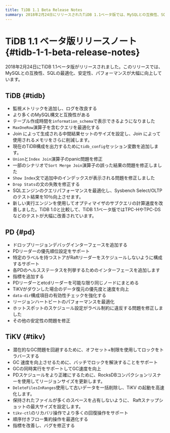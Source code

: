 ```yaml
---
title: TiDB 1.1 Beta Release Notes
summary: 2018年2月24日にリリースされたTiDB 1.1ベータ版では、MySQLとの互換性、SQLの最適化、安定性、パフォーマンスが大幅に向上しています。主なアップデートには、監視メトリクスの強化、MySQL構文互換性の強化、クエリ最適化の改善、安定性の修正などが含まれます。PDでは、新しいデバッグインターフェース、優先度設定、パフォーマンス最適化が導入されています。TiKVでは、バッチでのロック解決、GCの同時実行、そしてtikv-ctl`でのリカバリ操作のサポートが追加されています。全体として、TiDB 1.1ベータ版はテスト結果と安定性において大きな改善を示しています。
---
```


# TiDB 1.1 ベータ版リリースノート {#tidb-1-1-beta-release-notes}

2018年2月24日にTiDB 1.1ベータ版がリリースされました。このリリースでは、MySQLとの互換性、SQLの最適化、安定性、パフォーマンスが大幅に向上しています。

## TiDB {#tidb}

-   監視メトリックを追加し、ログを改良する
-   より多くのMySQL構文と互換性がある
-   テーブル作成時間を`information_schema`で表示できるようになりました
-   `MaxOneRow`演算子を含むクエリを最適化する
-   Join によって生成される中間結果セットのサイズを設定し、Join によって使用されるメモリをさらに削減します。
-   現在のTiDB構成を出力するために`tidb_config`セッション変数を追加します。
-   `Union`と`Index Join`演算子のpanic問題を修正
-   一部のシナリオで`Sort Merge Join`演算子の誤った結果の問題を修正しました
-   `Show Index`文で追加中のインデックスが表示される問題を修正しました
-   `Drop Stats`の文の失敗を修正する
-   SQLエンジンのクエリパフォーマンスを最適化し、Sysbench Select/OLTPのテスト結果を10％向上させます。
-   新しい実行エンジンを使用してオプティマイザのサブクエリの計算速度を改善しました。TiDB 1.0と比較して、TiDB 1.1ベータ版ではTPC-HやTPC-DSなどのテストが大幅に改善されています。

## PD {#pd}

-   ドロップリージョンデバッグインターフェースを追加する
-   PDリーダーの優先順位設定をサポート
-   特定のラベルを持つストアがRaftリーダーをスケジュールしないように構成するサポート
-   各PDのヘルスステータスを列挙するためのインターフェースを追加します
-   指標を追加する
-   PDリーダーとetcdリーダーを可能な限り同じノードにまとめる
-   TiKVがダウンした場合のデータ復元の優先度と速度を向上
-   `data-dir`構成項目の有効性チェックを強化する
-   リージョンハートビートのパフォーマンスを最適化
-   ホットスポットのスケジュール設定がラベル制約に違反する問題を修正しました
-   その他の安定性の問題を修正

## TiKV {#tikv}

-   潜在的なGC問題を回避するために、オフセット+制限を使用してロックをトラバースする
-   GC 速度を向上させるために、バッチでロックを解決することをサポート
-   GCの同時実行をサポートしてGC速度を向上
-   PDスケジュールをより正確にするために、RocksDBコンパクションリスナーを使用してリージョンサイズを更新します。
-   `DeleteFilesInRanges`使用して古いデータを一括削除し、TiKV の起動を高速化します。
-   保持されたファイルが多くのスペースを占有しないように、 Raftスナップショットの最大サイズを設定します。
-   `tikv-ctl`のリカバリ操作でより多くの回復操作をサポート
-   順序付きフロー集約操作を最適化する
-   指標を改善し、バグを修正する
